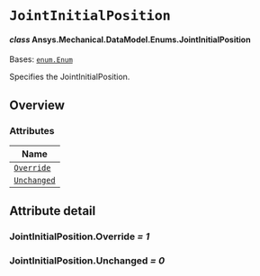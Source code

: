# `JointInitialPosition`

<a id="ansys.mechanical.stubs.v242.Ansys.Mechanical.DataModel.Enums.JointInitialPosition"></a>

#### *class* Ansys.Mechanical.DataModel.Enums.JointInitialPosition

Bases: [`enum.Enum`](https://docs.python.org/3/library/enum.html#enum.Enum)

Specifies the JointInitialPosition.

<!-- !! processed by numpydoc !! -->

<a id="overview"></a>

## Overview

### Attributes

| Name |
| ------------------------------------------------ |
| [`Override`](#JointInitialPosition.Override) |
| [`Unchanged`](#JointInitialPosition.Unchanged) |

<a id="attribute-detail"></a>

## Attribute detail

<a id="JointInitialPosition.Override"></a>

### JointInitialPosition.Override *= 1*

<a id="JointInitialPosition.Unchanged"></a>

### JointInitialPosition.Unchanged *= 0*


